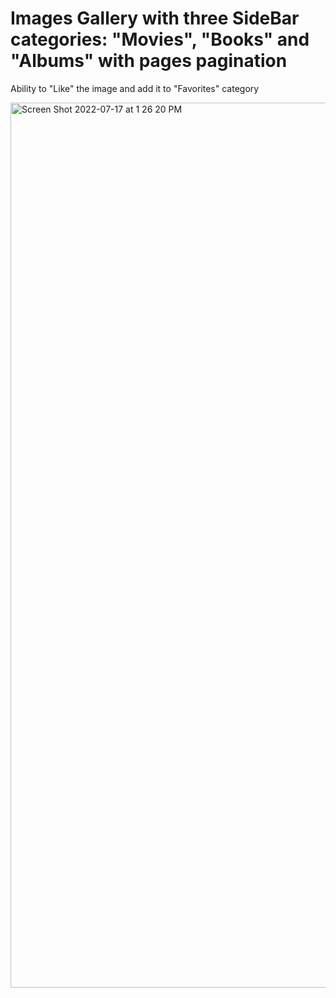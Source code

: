 # Images Gallery with three SideBar categories: "Movies", "Books" and "Albums" with pages pagination 

Ability to "Like" the image and add it to "Favorites" category 



<img width="1416" alt="Screen Shot 2022-07-17 at 1 26 20 PM" src="https://user-images.githubusercontent.com/82247833/179423683-a8b6894c-603f-4818-adde-3090e7ab5175.png">
